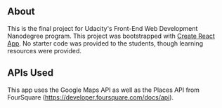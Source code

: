 
## About

This is the final project for Udacity's Front-End Web Development Nanodegree program. This project was bootstrapped with [Create React App](https://github.com/facebook/create-react-app). No starter code was provided to the students, though learning resources were provided.


## APIs Used

This app uses the Google Maps API as well as the Places API from FourSquare (https://developer.foursquare.com/docs/api).
